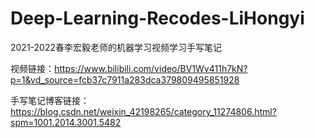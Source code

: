 # Deep-Learning-Recodes-LiHongyi
2021-2022春李宏毅老师的机器学习视频学习手写笔记

视频链接：https://www.bilibili.com/video/BV1Wv411h7kN?p=1&vd_source=fcb37c7911a283dca379809495851928

手写笔记博客链接：https://blog.csdn.net/weixin_42198265/category_11274806.html?spm=1001.2014.3001.5482
